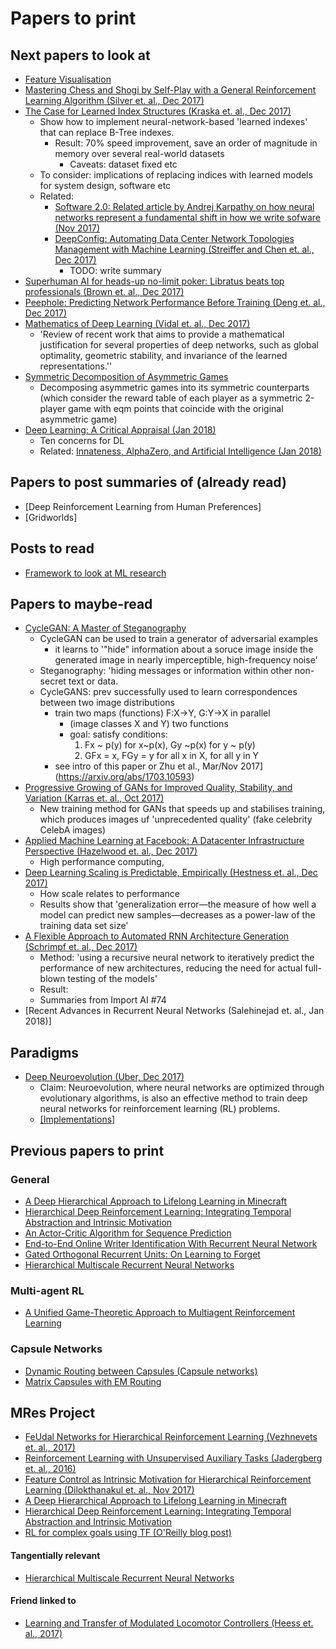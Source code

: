 
# Papers to print

## Next papers to look at
- [Feature Visualisation](https://distill.pub/2017/feature-visualization/)
- [Mastering Chess and Shogi by Self-Play with a General Reinforcement Learning Algorithm (Silver et. al., Dec 2017)](https://arxiv.org/abs/1712.01815?utm_campaign=Revue%20newsletter&utm_medium=Newsletter&utm_source=The%20Wild%20Week%20in%20AI)
- [The Case for Learned Index Structures (Kraska et. al., Dec 2017)](https://arxiv.org/abs/1712.01208)
	- Show how to implement neural-network-based 'learned indexes' that can replace B-Tree indexes.
		- Result: 70% speed improvement, save an order of magnitude in memory over several real-world datasets
			- Caveats: dataset fixed etc
	- To consider: implications of replacing indices with learned models for system design, software etc
	- Related:
		- [Software 2.0: Related article by Andrej Karpathy on how neural networks represent a fundamental shift in how we write sofware (Nov 2017)](https://medium.com/@karpathy/software-2-0-a64152b37c35)
		- [DeepConfig: Automating Data Center Network Topologies Management with Machine Learning (Streiffer and Chen et. al., Dec 2017)](https://arxiv.org/abs/1712.03890)
			- TODO: write summary
- [Superhuman AI for heads-up no-limit poker: Libratus beats top professionals (Brown et. al., Dec 2017)](http://science.sciencemag.org/content/early/2017/12/15/science.aao1733)
- [Peephole: Predicting Network Performance Before Training (Deng et. al., Dec 2017)](https://arxiv.org/pdf/1712.03351.pdf)
- [Mathematics of Deep Learning (Vidal et. al., Dec 2017)](https://arxiv.org/abs/1712.04741)
	- 'Review of recent work that aims to provide a mathematical justification for several properties of deep networks, such as global optimality, geometric stability, and invariance of the learned representations.''
- [Symmetric Decomposition of Asymmetric Games](https://www.nature.com/articles/s41598-018-19194-4)
	- Decomposing asymmetric games into its symmetric counterparts (which consider the reward table of each player as a symmetric 2-player game with eqm points that coincide with the original asymmetric game)
- [Deep Learning: A Critical Appraisal (Jan 2018)](https://arxiv.org/abs/1801.00631)
	- Ten concerns for DL
	- Related: [Innateness, AlphaZero, and Artificial Intelligence (Jan 2018)](https://arxiv.org/abs/1801.05667)

## Papers to post summaries of (already read)
- [Deep Reinforcement Learning from Human Preferences]
- [Gridworlds]

## Posts to read
- [Framework to look at ML research](http://blog.evjang.com/2017/11/exp-train-gen.html?utm_campaign=Revue%20newsletter&utm_medium=Newsletter&utm_source=The%20Wild%20Week%20in%20AI)

## Papers to maybe-read
- [CycleGAN: A Master of Steganography](https://arxiv.org/abs/1712.02950)
	- CycleGAN can be used to train a generator of adversarial examples
		- it learns to '"hide" information about a soruce image inside the generated image in nearly imperceptible, high-frequency noise'
	- Steganography: 'hiding messages or information within other non-secret text or data.
	- CycleGANS: prev successfully used to learn correspondences between two image distributions
		- train two maps (functions) F:X->Y, G:Y->X in parallel 
			- (image classes X and Y) two functions 
			- goal: satisfy conditions:
				1. Fx ~ p(y) for x~p(x), Gy ~p(x) for y ~ p(y)
				2. GFx = x, FGy = y for all x in X, for all y in Y
		- see intro of this paper or Zhu et al., Mar/Nov 2017](https://arxiv.org/abs/1703.10593)
- [Progressive Growing of GANs for Improved Quality, Stability, and Variation (Karras et. al., Oct 2017)](http://research.nvidia.com/publication/2017-10_Progressive-Growing-of)
	- New training method for GANs that speeds up and stabilises training, which produces images uf 'unprecedented quality' (fake celebrity CelebA images)
- [Applied Machine Learning at Facebook: A Datacenter Infrastructure Perspective (Hazelwood et. al., Dec 2017)](https://research.fb.com/publications/applied-machine-learning-at-facebook-a-datacenter-infrastructure-perspective/)
	- High performance computing, 
- [Deep Learning Scaling is Predictable, Empirically (Hestness et. al., Dec 2017)](http://research.baidu.com/deep-learning-scaling-predictable-empirically/)
	- How scale relates to performance
	- Results show that 'generalization error—the measure of how well a model can predict new samples—decreases as a power-law of the training data set size'
- [A Flexible Approach to Automated RNN Architecture Generation (Schrimpf et. al., Dec 2017)](https://arxiv.org/abs/1712.07316)
	- Method: 'using a recursive neural network to iteratively predict the performance of new architectures, reducing the need for actual full-blown testing of the models'
	- Result: 
	- Summaries from Import AI #74
- [Recent Advances in Recurrent Neural Networks (Salehinejad et. al., Jan 2018)]

## Paradigms
- [Deep Neuroevolution (Uber, Dec 2017)](https://eng.uber.com/deep-neuroevolution/)
	- Claim: Neuroevolution, where neural networks are optimized through evolutionary algorithms, is also an effective method to train deep neural networks for reinforcement learning (RL) problems.
	- [[Implementations]](https://github.com/uber-common/deep-neuroevolution)

## Previous papers to print
### General
- [A Deep Hierarchical Approach to Lifelong Learning in Minecraft](https://arxiv.org/abs/1604.07255)
- [Hierarchical Deep Reinforcement Learning: Integrating Temporal Abstraction and Intrinsic Motivation](https://arxiv.org/abs/1604.06057)
- [An Actor-Critic Algorithm for Sequence Prediction](https://openreview.net/forum?id=SJDaqqveg)
- [End-to-End Online Writer Identification With Recurrent Neural Network](http://ieeexplore.ieee.org/abstract/document/7801018/?reload=true)
- [Gated Orthogonal Recurrent Units: On Learning to Forget](https://arxiv.org/abs/1706.02761)
- [Hierarchical Multiscale Recurrent Neural Networks](https://openreview.net/forum?id=S1di0sfgl)

### Multi-agent RL
- [A Unified Game-Theoretic Approach to
Multiagent Reinforcement Learning](https://arxiv.org/pdf/1711.00832.pdf)

### Capsule Networks
- [Dynamic Routing between Capsules (Capsule networks)](https://arxiv.org/pdf/1710.09829.pdf)
- [Matrix Capsules with EM Routing](https://openreview.net/pdf?id=HJWLfGWRb)

## MRes Project
- [FeUdal Networks for Hierarchical Reinforcement Learning (Vezhnevets et. al., 2017)](https://arxiv.org/abs/1703.01161)
- [Reinforcement Learning with Unsupervised Auxiliary Tasks (Jadergberg et. al., 2016)](https://arxiv.org/abs/1611.05397)
- [Feature Control as Intrinsic Motivation for Hierarchical Reinforcement Learning (Dilokthanakul et. al., Nov 2017)](https://arxiv.org/pdf/1705.06769.pdf)
- [A Deep Hierarchical Approach to Lifelong Learning in Minecraft](https://arxiv.org/abs/1604.07255)
- [Hierarchical Deep Reinforcement Learning: Integrating Temporal Abstraction and Intrinsic Motivation](https://arxiv.org/abs/1604.06057)
- [RL for complex goals using TF (O'Reilly blog post)](https://www.oreilly.com/ideas/reinforcement-learning-for-complex-goals-using-tensorflow)

#### Tangentially relevant
- [Hierarchical Multiscale Recurrent Neural Networks](https://openreview.net/forum?id=S1di0sfgl)

#### Friend linked to
- [Learning and Transfer of Modulated Locomotor Controllers (Heess et. al., 2017)](https://arxiv.org/abs/1610.05182)
